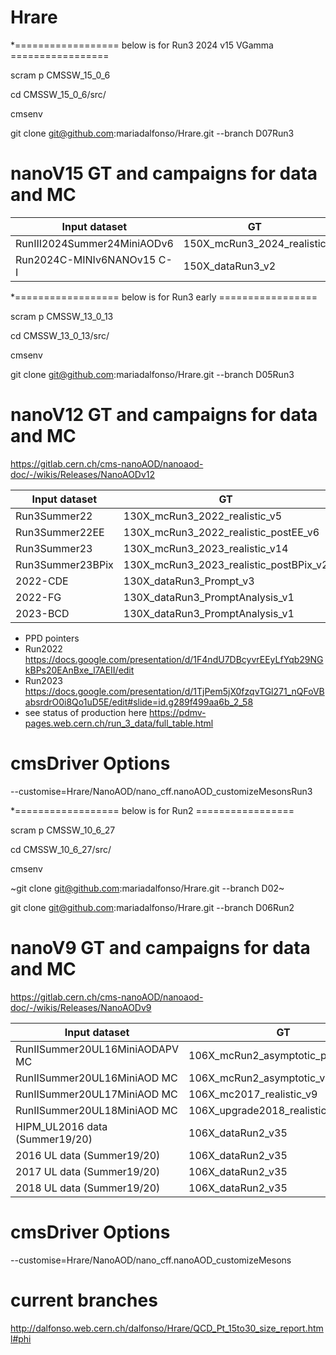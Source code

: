 # Hrare

*==================  below is for Run3 2024 v15 VGamma  =================

scram p CMSSW_15_0_6

cd CMSSW_15_0_6/src/

cmsenv

git clone git@github.com:mariadalfonso/Hrare.git --branch D07Run3

# nanoV15 GT and campaigns for data and MC

| Input dataset | GT | Era |
| ------ | ------ | ------ |
| RunIII2024Summer24MiniAODv6 | 150X_mcRun3_2024_realistic | Run3_2024 |
| Run2024C-MINIv6NANOv15 C-I | 150X_dataRun3_v2 | Run3_2024 |


*==================  below is for Run3 early =================

scram p CMSSW_13_0_13

cd CMSSW_13_0_13/src/

cmsenv

git clone git@github.com:mariadalfonso/Hrare.git --branch D05Run3

# nanoV12 GT and campaigns for data and MC

https://gitlab.cern.ch/cms-nanoAOD/nanoaod-doc/-/wikis/Releases/NanoAODv12

| Input dataset | GT | Era |
| ------ | ------ | ------ |
| Run3Summer22 | 130X_mcRun3_2022_realistic_v5 | Run3 |
| Run3Summer22EE | 130X_mcRun3_2022_realistic_postEE_v6 | Run3 |
| Run3Summer23 | 130X_mcRun3_2023_realistic_v14 | Run3_2023 |
| Run3Summer23BPix | 130X_mcRun3_2023_realistic_postBPix_v2 | Run3_2023 |
| 2022-CDE | 130X_dataRun3_Prompt_v3 | Run3 |
| 2022-FG |  130X_dataRun3_PromptAnalysis_v1  | Run3 |
| 2023-BCD | 130X_dataRun3_PromptAnalysis_v1 | Run3 |

* PPD pointers
* Run2022  https://docs.google.com/presentation/d/1F4ndU7DBcyvrEEyLfYqb29NGkBPs20EAnBxe_l7AEII/edit
* Run2023  https://docs.google.com/presentation/d/1TjPem5jX0fzqvTGl271_nQFoVBabsrdrO0i8Qo1uD5E/edit#slide=id.g289f499aa6b_2_58
* see status of production here https://pdmv-pages.web.cern.ch/run_3_data/full_table.html

# cmsDriver Options
--customise=Hrare/NanoAOD/nano_cff.nanoAOD_customizeMesonsRun3


*==================  below is for Run2 =================


scram p CMSSW_10_6_27

cd CMSSW_10_6_27/src/

cmsenv

~git clone git@github.com:mariadalfonso/Hrare.git --branch D02~

git clone git@github.com:mariadalfonso/Hrare.git --branch D06Run2

# nanoV9 GT and campaigns for data and MC

https://gitlab.cern.ch/cms-nanoAOD/nanoaod-doc/-/wikis/Releases/NanoAODv9

| Input dataset | GT | Era |
| ------ | ------ | ------ |
| RunIISummer20UL16MiniAODAPV MC | 106X_mcRun2_asymptotic_preVFP_v11 | Run2_2016_HIPM,run2_nanoAOD_106Xv2 |
| RunIISummer20UL16MiniAOD MC | 106X_mcRun2_asymptotic_v17 | Run2_2016,run2_nanoAOD_106Xv2 |
| RunIISummer20UL17MiniAOD MC | 106X_mc2017_realistic_v9 | Run2_2017,run2_nanoAOD_106Xv2 |
| RunIISummer20UL18MiniAOD MC | 106X_upgrade2018_realistic_v16_L1v1 | Run2_2018,run2_nanoAOD_106Xv2 |
| HIPM_UL2016 data (Summer19/20) | 106X_dataRun2_v35 | Run2_2016_HIPM,run2_nanoAOD_106Xv2 |
| 2016 UL data (Summer19/20) | 106X_dataRun2_v35 | Run2_2016,run2_nanoAOD_106Xv2 |
| 2017 UL data (Summer19/20) | 106X_dataRun2_v35 | Run2_2017,run2_nanoAOD_106Xv2 |
| 2018 UL data (Summer19/20) | 106X_dataRun2_v35 | Run2_2018,run2_nanoAOD_106Xv2 |

# cmsDriver Options
--customise=Hrare/NanoAOD/nano_cff.nanoAOD_customizeMesons

# current branches
http://dalfonso.web.cern.ch/dalfonso/Hrare/QCD_Pt_15to30_size_report.html#phi
